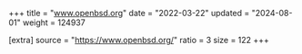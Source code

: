 +++
title = "www.openbsd.org"
date = "2022-03-22"
updated = "2024-08-01"
weight = 124937

[extra]
source = "https://www.openbsd.org/"
ratio = 3
size = 122
+++
